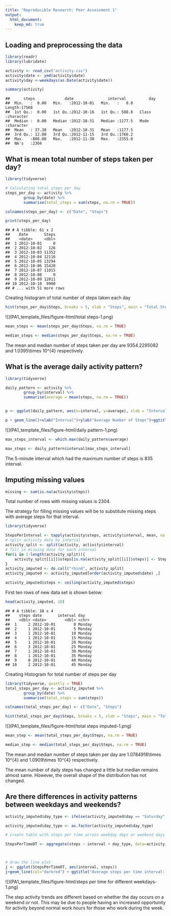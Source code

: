 ```yaml
---
title: "Reproducible Research: Peer Assessment 1"
output: 
  html_document:
    keep_md: true
---
```



## Loading and preprocessing the data

```r
library(readr)
library(lubridate)

activity <- read_csv("activity.csv")
activity$date <- ymd(activity$date)
activity$day <-weekdays(as.Date(activity$date))

summary(activity)
```

```
##      steps             date               interval          day           
##  Min.   :  0.00   Min.   :2012-10-01   Min.   :   0.0   Length:17568      
##  1st Qu.:  0.00   1st Qu.:2012-10-16   1st Qu.: 588.8   Class :character  
##  Median :  0.00   Median :2012-10-31   Median :1177.5   Mode  :character  
##  Mean   : 37.38   Mean   :2012-10-31   Mean   :1177.5                     
##  3rd Qu.: 12.00   3rd Qu.:2012-11-15   3rd Qu.:1766.2                     
##  Max.   :806.00   Max.   :2012-11-30   Max.   :2355.0                     
##  NA's   :2304
```



## What is mean total number of steps taken per day?


```r
library(tidyverse)

# Calculating total steps per day
steps_per_day <- activity %>% 
        group_by(date) %>% 
        summarise(total_steps = sum(steps, na.rm = TRUE))

colnames(steps_per_day) <- c("Date", "Steps")

print(steps_per_day)
```

```
## # A tibble: 61 x 2
##    Date       Steps
##    <date>     <dbl>
##  1 2012-10-01     0
##  2 2012-10-02   126
##  3 2012-10-03 11352
##  4 2012-10-04 12116
##  5 2012-10-05 13294
##  6 2012-10-06 15420
##  7 2012-10-07 11015
##  8 2012-10-08     0
##  9 2012-10-09 12811
## 10 2012-10-10  9900
## # ... with 51 more rows
```

Creating histogram of total number of steps taken each day


```r
hist(steps_per_day$Steps, breaks = 5, xlab = "Steps", main = "Total Steps Per Day")
```

![](PA1_template_files/figure-html/total steps-1.png)<!-- -->



```r
mean_steps <- mean(steps_per_day$Steps, na.rm = TRUE)

median_steps <- median(steps_per_day$Steps, na.rm = TRUE)
```

The mean and median number of steps taken per day are 9354.2295082 and 1.0395\times 10^{4} respectively.


## What is the average daily activity pattern?


```r
library(tidyverse)

daily_pattern <- activity %>% 
        group_by(interval) %>% 
        summarise(average = mean(steps, na.rm = TRUE))


p <- ggplot(daily_pattern, aes(x=interval, y=average), xlab = "Interval", ylab="Average Number of Steps")

p + geom_line()+xlab("Interval")+ylab("Average Number of Steps")+ggtitle("Average Number of Steps per Interval")
```

![](PA1_template_files/figure-html/daily pattern-1.png)<!-- -->



```r
max_steps_interval <- which.max(daily_pattern$average)

max_steps <- daily_pattern$interval[max_steps_interval]
```

The 5-minute interval which had the maximum number of steps is 835 interval.



## Imputing missing values


```r
missing <- sum(is.na(activity$steps))
```

Total number of rows with missing values is 2304.


The strategy for filling missing values will be to substitute missing steps with average steps for that interval.


```r
library(tidyverse)

StepsPerInterval <- tapply(activity$steps, activity$interval, mean, na.rm = TRUE)
# split activity data by interval
activity_split <- split(activity, activity$interval)
# fill in missing data for each interval
for(i in 1:length(activity_split)){
    activity_split[[i]]$steps[is.na(activity_split[[i]]$steps)] <- StepsPerInterval[i]
}
activity_imputed <- do.call("rbind", activity_split)
activity_imputed <- activity_imputed[order(activity_imputed$date) ,]

activity_imputed$steps <- ceiling(activity_imputed$steps)
```


  
First ten rows of new data set is shown below:



```r
head(activity_imputed, 10)
```

```
## # A tibble: 10 x 4
##    steps date       interval day   
##    <dbl> <date>        <dbl> <chr> 
##  1     2 2012-10-01        0 Monday
##  2     1 2012-10-01        5 Monday
##  3     1 2012-10-01       10 Monday
##  4     1 2012-10-01       15 Monday
##  5     1 2012-10-01       20 Monday
##  6     3 2012-10-01       25 Monday
##  7     1 2012-10-01       30 Monday
##  8     1 2012-10-01       35 Monday
##  9     0 2012-10-01       40 Monday
## 10     2 2012-10-01       45 Monday
```

Creating Histogram for total number of steps per day


```r
library(tidyverse, quietly = TRUE)
total_steps_per_day <- activity_imputed %>% 
        group_by(date) %>% 
        summarise(total_steps = sum(steps))

colnames(total_steps_per_day) <- c("Date", "Steps")

hist(total_steps_per_day$Steps, breaks = 5, xlab = "Steps", main = "Total Steps Per Day")
```

![](PA1_template_files/figure-html/total steps imputed-1.png)<!-- -->



```r
mean_step <- mean(total_steps_per_day$Steps, na.rm = TRUE)

median_step <- median(total_steps_per_day$Steps, na.rm = TRUE)
```

The mean and median number of steps taken per day are 1.0784918\times 10^{4} and 1.0909\times 10^{4} respectively.


The mean number of daily steps has changed a little but median remains almost same.
However, the overall shape of the distribution has not changed.

## Are there differences in activity patterns between weekdays and weekends?



```r
activity_imputed$day_type <- ifelse(activity_imputed$day == "Saturday"|activity_imputed$day == "Sunday", "weekend", "weekday")

activity_imputed$day_type <- as.factor(activity_imputed$day_type)
```


```r
# create table with steps per time across weekday days or weekend days

StepsPerTimeDT <- aggregate(steps ~ interval + day_type, data=activity_imputed, FUN=mean, na.action=na.omit)



# draw the line plot
j <- ggplot(StepsPerTimeDT, aes(interval, steps))
j+geom_line(col="darkred") + ggtitle("Average steps per time interval: weekdays vs. weekends") + xlab("Interval") + ylab("Steps") + theme(plot.title = element_text(face="bold", size=12)) + facet_grid(day_type ~ .)
```

![](PA1_template_files/figure-html/steps per time for different weekdays-1.png)<!-- -->


The step activity trends are different based on whether the day occurs on a weekend or not. This may be due to people having an increased opportunity for activity beyond normal work hours for those who work during the week.
